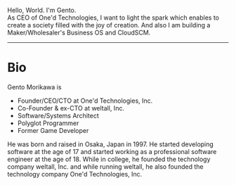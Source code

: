 Hello, World. I'm Gento.  
As CEO of One'd Technologies, I want to light the spark which enables to create a society filled with the joy of creation. And also I am building a Maker/Wholesaler's Business OS and CloudSCM. 
  
---

# Bio
Gento Morikawa is
- Founder/CEO/CTO at One'd Technologies, Inc.
- Co-Founder & ex-CTO at weltall, Inc.
- Software/Systems Architect
- Polyglot Programmer
- Former Game Developer

He was born and raised in Osaka, Japan in 1997.
He started developing software at the age of 17 and started working as a professional software engineer at the age of 18.
While in college, he founded the technology company weltall, Inc. and while running weltall, he also founded the technology company One'd Technologies, Inc.
